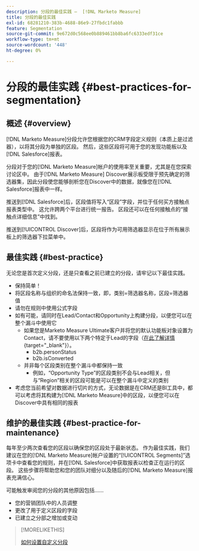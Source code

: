 ```yaml
---
description: 分段的最佳实践 —  [!DNL Marketo Measure]
title: 分段的最佳实践
exl-id: 68281210-383b-4688-86e9-27fbdc1fabbb
feature: Segmentation
source-git-commit: 9e672d0c568ee0b889461bb8ba6fc6333edf31ce
workflow-type: tm+mt
source-wordcount: '448'
ht-degree: 0%

---
```


# 分段的最佳实践 {#best-practices-for-segmentation}

## 概述 {#overview}

[!DNL Marketo Measure]分段允许您根据您的CRM字段定义规则（本质上是过滤器），以将其分段为单独的区段。 然后，这些区段将可用于您的发现功能板以及[!DNL Salesforce]报表。

分段对于您的[!DNL Marketo Measure]帐户的使用率至关重要，尤其是在您探索讨论区中。 由于[!DNL Marketo Measure] Discover展示板受限于预先确定的筛选器集，因此分段使您能够剖析您在Discover中的数据，就像您在[!DNL Salesforce]报表中一样。

推送到[!DNL Salesforce]后，区段值将写入“区段”字段，并位于任何买方接触点报表类型中。 这允许跨两个平台进行统一报告。 区段还可以在任何接触点的“接触点详细信息”中找到。

推送到[!UICONTROL Discover]后，区段将作为可用筛选器显示在位于所有展示板上的筛选器下拉菜单中。

## 最佳实践 {#best-practice}

无论您是首次定义分段，还是只查看之前已建立的分段，请牢记以下最佳实践。

* 保持简单！
* 将区段名称与组织的命名法保持一致，即，类别=筛选器名称，区段=筛选器值
* 请勿在规则中使用公式字段
* 如有可能，请同时在Lead/Contact和Opportunity上构建分段，以便您可以在整个漏斗中使用它
   * 如果您是Marketo Measure Ultimate客户并将您的默认功能板对象设置为Contact，请不要使用以下两个特定于Lead的字段（[在此了解详情](/help/marketo-measure-ultimate/data-integrity-requirement.md){target="_blank"}）。
      * b2b.personStatus
      * b2b.isConverted
   * 并非每个区段类别在整个漏斗中都保持一致
      * 例如，“Opportunity Type”的区段类别不会与Lead相关，但与“Region”相关的区段可能是可以在整个漏斗中定义的类别
* 考虑您当前希望对数据进行切片的方式，无论数据是在CRM还是BI工具中，都可以考虑将其构建为[!DNL Marketo Measure]中的区段，以便您可以在Discover中具有相同的报表

## 维护的最佳实践 {#best-practice-for-maintenance}

每年至少两次查看您的区段以确保您的区段处于最新状态。 作为最佳实践，我们建议在您的[!DNL Marketo Measure]帐户设置的“[!UICONTROL Segments]”选项卡中查看您的规则，并在[!DNL Salesforce]中获取报表以检查正在运行的区段。 这些步骤将帮助您和您的团队对细分以及随后的[!DNL Marketo Measure]报表充满信心。

可能触发审阅您的分段的其他原因包括……

* 您的营销团队中的人员调整
* 更改了用于定义区段的字段
* 已建立之分部之增加或变动

>[!MORELIKETHIS]
>
>[如何设置自定义分段](/help/advanced-marketo-measure-features/segmentation/custom-segmentation.md)
